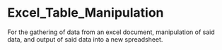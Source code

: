 # Excel_Table_Manipulation
For the gathering of data from an excel document, manipulation of said data, and output of said data into a new spreadsheet.
